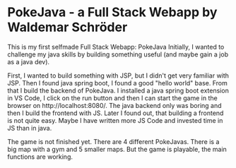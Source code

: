 # PokeJava - a Full Stack Webapp by Waldemar Schröder
This is my first selfmade Full Stack Webapp: PokeJava
Initially, I wanted to challenge my java skills by building something useful (and maybe gain a job as a java dev).

First, I wanted to build something with JSP, but I didn't get very familiar with JSP.
Then I found java spring boot, I found a good "hello world" base. From that I build the backend of PokeJava.
I installed a java spring boot extension in VS Code, I click on the run button and then I can start the game in the browser on http://localhost:8080/.
The java backend only was boring and then I build the frontend with JS.
Later I found out, that building a frontend is not quite easy.
Maybe I have written more JS Code and invested time in JS than in java.

The game is not finished yet. There are 4 different PokeJavas. There is a big map with a gym and 5 smaller maps.
But the game is playable, the main functions are working.
